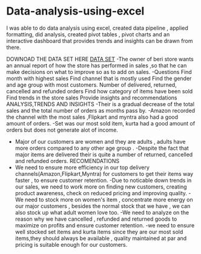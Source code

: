 # Data-analysis-using-excel
I was able to do data analysis using excel, created data pipeline , applied formatting, did analysis, created pivot tables , pivot charts and an interactive dashboard that provides trends and insights can be drawn from there.

 DOWNOAD THE DATA SET HERE
<a href="https://github.com/berisab/Data-analysis-using-excel/blob/main/my%20project.xlsx">DATA SET</a>
-The owner of beri store wants an annual report of how the store has performed in sales ,so that he can make decisions on what to improve so as to add on sales.
-Questions
Find month with highest sales
Find channel that is mostly used 
Find the gender and age group with most customers.
Number of delivered, returned, cancelled and refunded orders
Find how category of items have been sold
Find trends in the store sales
Provide insights and recommendations
ANALYSIS,TRENDS AND INSIGHTS
-Their is a gradual decrease of the total sales and the total number of orders as months pass by.
-Amazon recorded the channel with the most sales ,Flipkart and myntra also had a good amount 
of orders.
-Set was our most sold item, kurta had a good amount of orders but does not generate alot of income.
- Major of our customers are women and they are adults , adults have more orders compared to any other age group
.
-Despite the fact that major items are delivered their is quite a number of returned, cancelled and refunded orders.
RECOMENDATIONS
- We need to ensure more efficiency in our top delivery channels(Amazon,Flipkart,Myntra) for customers to get their items way faster , to ensure customer retention.
-Due to noticable down trends in our sales, we need to work more on finding new customers, creating product awareness, check on reduced pricing and improving quality.
-We need to stock more on women's item , concentrate more energy on our major customers , besides the normal stock that we have , we can also stock up what adult women love too.
-We need to analyze on the reason why we have cancelled , refunded and returned goods to maximize on profits and ensure customer retention.
-we need to ensure well stocked set items and kurta items since they are our most sold items,they should always be available , quality maintained at par and pricing is suitable enough for our customers.
